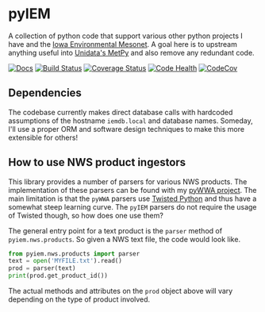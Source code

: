 pyIEM
=====

A collection of python code that support various other python projects I have
and the [Iowa Environmental Mesonet](https://mesonet.agron.iastate.edu). A goal here is to upstream anything useful into [Unidata's MetPy](https://github.com/Unidata/MetPy) and also remove any redundant code.

[![Docs](https://readthedocs.org/projects/pyiem/badge/?version=latest)](https://readthedocs.org/projects/pyiem/)
[![Build Status](https://travis-ci.org/akrherz/pyIEM.svg)](https://travis-ci.org/akrherz/pyIEM)
[![Coverage Status](https://coveralls.io/repos/akrherz/pyIEM/badge.svg?branch=master&service=github)](https://coveralls.io/github/akrherz/pyIEM?branch=master)
[![Code Health](https://landscape.io/github/akrherz/pyIEM/master/landscape.svg?style=flat)](https://landscape.io/github/akrherz/pyIEM/master)
[![CodeCov](https://codecov.io/gh/akrherz/pyIEM/branch/master/graph/badge.svg)](https://codecov.io/gh/akrherz/pyIEM)

Dependencies
------------

The codebase currently makes direct database calls with hardcoded assumptions
of the hostname `iemdb.local` and database names.  Someday, I'll use a proper ORM
and software design techniques to make this more extensible for others!

How to use NWS product ingestors
--------------------------------

This library provides a number of parsers for various NWS products. The implementation of these parsers can be found with my [pyWWA project](https://github.com/akrherz/pyWWA).  The main limitation is that the `pyWWA` parsers use [Twisted Python](https://twistedmatrix.com) and thus have a somewhat steep learning curve.  The `pyIEM` parsers do not require the usage of Twisted though, so how does one use them?

The general entry point for a text product is the `parser` method of `pyiem.nws.products`. So given a NWS text file, the code would look like.

```python
from pyiem.nws.products import parser
text = open('MYFILE.txt').read()
prod = parser(text)
print(prod.get_product_id())
```

The actual methods and attributes on the `prod` object above will vary depending on the type of product involved.
